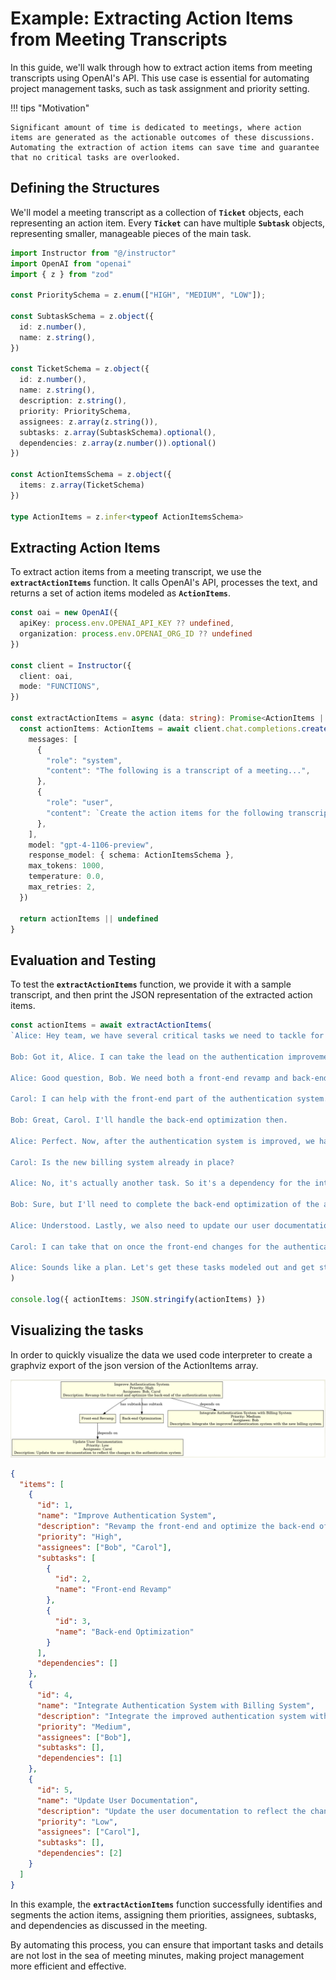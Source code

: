 # Example: Extracting Action Items from Meeting Transcripts

In this guide, we'll walk through how to extract action items from meeting transcripts using OpenAI's API. This use case is essential for automating project management tasks, such as task assignment and priority setting.

!!! tips "Motivation"

    Significant amount of time is dedicated to meetings, where action items are generated as the actionable outcomes of these discussions. Automating the extraction of action items can save time and guarantee that no critical tasks are overlooked.

## Defining the Structures

We'll model a meeting transcript as a collection of **`Ticket`** objects, each representing an action item. Every **`Ticket`** can have multiple **`Subtask`** objects, representing smaller, manageable pieces of the main task.

```ts
import Instructor from "@/instructor"
import OpenAI from "openai"
import { z } from "zod"

const PrioritySchema = z.enum(["HIGH", "MEDIUM", "LOW"]);

const SubtaskSchema = z.object({
  id: z.number(),
  name: z.string(),
})

const TicketSchema = z.object({
  id: z.number(),
  name: z.string(),
  description: z.string(),
  priority: PrioritySchema,
  assignees: z.array(z.string()),
  subtasks: z.array(SubtaskSchema).optional(),
  dependencies: z.array(z.number()).optional()
})

const ActionItemsSchema = z.object({
  items: z.array(TicketSchema)
})

type ActionItems = z.infer<typeof ActionItemsSchema>
```

## Extracting Action Items

To extract action items from a meeting transcript, we use the **`extractActionItems`** function. It calls OpenAI's API, processes the text, and returns a set of action items modeled as **`ActionItems`**.

```ts
const oai = new OpenAI({
  apiKey: process.env.OPENAI_API_KEY ?? undefined,
  organization: process.env.OPENAI_ORG_ID ?? undefined
})

const client = Instructor({
  client: oai,
  mode: "FUNCTIONS",
})

const extractActionItems = async (data: string): Promise<ActionItems | undefined> => {
  const actionItems: ActionItems = await client.chat.completions.create({
    messages: [
      {
        "role": "system",
        "content": "The following is a transcript of a meeting...",
      },
      {
        "role": "user",
        "content": `Create the action items for the following transcript: ${data}`,
      },
    ],
    model: "gpt-4-1106-preview",
    response_model: { schema: ActionItemsSchema },
    max_tokens: 1000,
    temperature: 0.0,
    max_retries: 2,
  })

  return actionItems || undefined
}
```

## Evaluation and Testing

To test the **`extractActionItems`** function, we provide it with a sample transcript, and then print the JSON representation of the extracted action items.

```ts
const actionItems = await extractActionItems(
`Alice: Hey team, we have several critical tasks we need to tackle for the upcoming release. First, we need to work on improving the authentication system. It's a top priority.

Bob: Got it, Alice. I can take the lead on the authentication improvements. Are there any specific areas you want me to focus on?

Alice: Good question, Bob. We need both a front-end revamp and back-end optimization. So basically, two sub-tasks.

Carol: I can help with the front-end part of the authentication system.

Bob: Great, Carol. I'll handle the back-end optimization then.

Alice: Perfect. Now, after the authentication system is improved, we have to integrate it with our new billing system. That's a medium priority task.

Carol: Is the new billing system already in place?

Alice: No, it's actually another task. So it's a dependency for the integration task. Bob, can you also handle the billing system?

Bob: Sure, but I'll need to complete the back-end optimization of the authentication system first, so it's dependent on that.

Alice: Understood. Lastly, we also need to update our user documentation to reflect all these changes. It's a low-priority task but still important.

Carol: I can take that on once the front-end changes for the authentication system are done. So, it would be dependent on that.

Alice: Sounds like a plan. Let's get these tasks modeled out and get started.`
)

console.log({ actionItems: JSON.stringify(actionItems) })
```

## Visualizing the tasks

In order to quickly visualize the data we used code interpreter to create a graphviz export of the json version of the ActionItems array.

![action items](action_items.png)

```json
{
  "items": [
    {
      "id": 1,
      "name": "Improve Authentication System",
      "description": "Revamp the front-end and optimize the back-end of the authentication system",
      "priority": "High",
      "assignees": ["Bob", "Carol"],
      "subtasks": [
        {
          "id": 2,
          "name": "Front-end Revamp"
        },
        {
          "id": 3,
          "name": "Back-end Optimization"
        }
      ],
      "dependencies": []
    },
    {
      "id": 4,
      "name": "Integrate Authentication System with Billing System",
      "description": "Integrate the improved authentication system with the new billing system",
      "priority": "Medium",
      "assignees": ["Bob"],
      "subtasks": [],
      "dependencies": [1]
    },
    {
      "id": 5,
      "name": "Update User Documentation",
      "description": "Update the user documentation to reflect the changes in the authentication system",
      "priority": "Low",
      "assignees": ["Carol"],
      "subtasks": [],
      "dependencies": [2]
    }
  ]
}
```

In this example, the **`extractActionItems`** function successfully identifies and segments the action items, assigning them priorities, assignees, subtasks, and dependencies as discussed in the meeting.

By automating this process, you can ensure that important tasks and details are not lost in the sea of meeting minutes, making project management more efficient and effective.